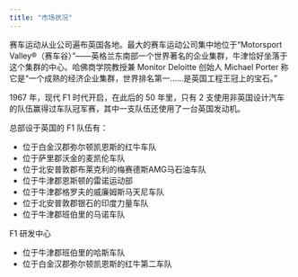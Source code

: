 ```yaml
---
title: "市场状况"
---
```


赛车运动从业公司遍布英国各地。最大的赛车运动公司集中地位于“Motorsport Valley®（赛车谷）”——英格兰东南部一个世界著名的企业集群，牛津恰好坐落于这个集群的中心。哈佛商学院教授兼 Monitor Deloitte 创始人 Michael Porter 称它是“一个成熟的经济企业集群，世界排名第一……是英国工程王冠上的宝石。”

1967 年，现代 F1 时代开启，在此后的 50 年里，只有 2 支使用非英国设计汽车的队伍赢得过车队冠军赛，其中一支队伍还使用了一台英国发动机。

总部设于英国的 F1 队伍有：
- 位于白金汉郡弥尔顿凯恩斯的红牛车队
- 位于萨里郡沃金的麦凯伦车队
- 位于北安普敦郡布莱克利的梅赛德斯AMG马石油车队
- 位于牛津郡恩斯顿的雷诺运动部
- 位于牛津郡格罗夫的威廉姆斯马天尼车队
- 位于北安普敦郡银石的印度力量车队
- 位于牛津郡班伯里的马诺车队

F1 研发中心
- 位于牛津郡班伯里的哈斯车队
- 位于白金汉郡弥尔顿凯恩斯的红牛第二车队
